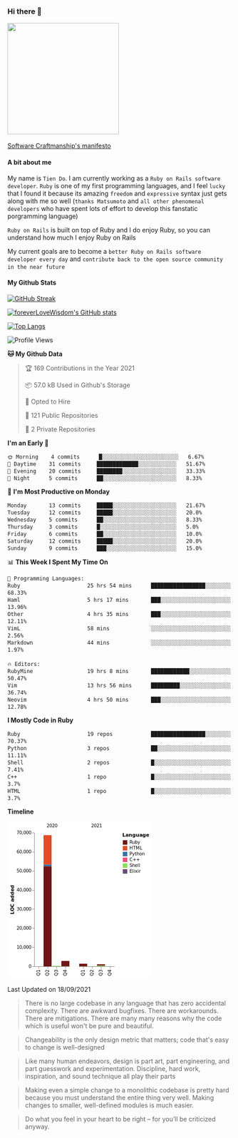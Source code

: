 ### Hi there 👋

<!--
**foreverLoveWisdom/foreverLoveWisdom** is a ✨ _special_ ✨ repository because its `README.md` (this file) appears on your GitHub profile.

Here are some ideas to get you started:

- 🔭 I’m currently working on ...
- 🌱 I’m currently learning ...
- 👯 I’m looking to collaborate on ...
- 🤔 I’m looking for help with ...
- 💬 Ask me about ...
- 📫 How to reach me: ...
- 😄 Pronouns: ...
- ⚡ Fun fact: ...
-->

<img src="https://codecondo.com/wp-content/uploads/2017/09/railslogo.png" width="250" height="250">

[Software Craftmanship's manifesto](http://manifesto.softwarecraftsmanship.org/)

#### A bit about me
My name is `Tien Do`. I am currently working as a `Ruby on Rails software developer`. `Ruby` is one of my first programming languages, and I feel `lucky` that I found it because its amazing `freedom` and `expressive` syntax just gets along with me so well (`thanks Matsumoto` and `all other phenomenal developers` who have spent lots of effort to develop this fanstatic porgramming language)

`Ruby on Rails` is built on top of Ruby and I do enjoy Ruby, so you can understand how much I enjoy Ruby on Rails

My current goals are to become a `better Ruby on Rails software developer every day` and `contribute back to the open source community in the near future`

#### My Github Stats

[![GitHub Streak](https://github-readme-streak-stats.herokuapp.com/?user=foreverLoveWisdom&theme=dracula)](https://git.io/streak-stats)
&nbsp;
&nbsp;

[![foreverLoveWisdom's GitHub stats](https://github-readme-stats.vercel.app/api?username=foreverLoveWisdom&show_icons=true&theme=react&count_private=true)](https://github.com/anuraghazra/github-readme-stats)

[![Top Langs](https://github-readme-stats.vercel.app/api/top-langs/?username=foreverLoveWisdom&show_icons=true&theme=vue-dark)](https://github.com/anuraghazra/github-readme-stats)

<!--START_SECTION:waka-->
![Profile Views](http://img.shields.io/badge/Profile%20Views-2-blue)

**🐱 My Github Data** 

> 🏆 169 Contributions in the Year 2021
 > 
> 📦 57.0 kB Used in Github's Storage 
 > 
> 💼 Opted to Hire
 > 
> 📜 121 Public Repositories 
 > 
> 🔑 2 Private Repositories  
 > 
**I'm an Early 🐤** 

```text
🌞 Morning    4 commits      █░░░░░░░░░░░░░░░░░░░░░░░░   6.67% 
🌆 Daytime    31 commits     █████████████░░░░░░░░░░░░   51.67% 
🌃 Evening    20 commits     ████████░░░░░░░░░░░░░░░░░   33.33% 
🌙 Night      5 commits      ██░░░░░░░░░░░░░░░░░░░░░░░   8.33%

```
📅 **I'm Most Productive on Monday** 

```text
Monday       13 commits     █████░░░░░░░░░░░░░░░░░░░░   21.67% 
Tuesday      12 commits     █████░░░░░░░░░░░░░░░░░░░░   20.0% 
Wednesday    5 commits      ██░░░░░░░░░░░░░░░░░░░░░░░   8.33% 
Thursday     3 commits      █░░░░░░░░░░░░░░░░░░░░░░░░   5.0% 
Friday       6 commits      ██░░░░░░░░░░░░░░░░░░░░░░░   10.0% 
Saturday     12 commits     █████░░░░░░░░░░░░░░░░░░░░   20.0% 
Sunday       9 commits      ███░░░░░░░░░░░░░░░░░░░░░░   15.0%

```


📊 **This Week I Spent My Time On** 

```text
💬 Programming Languages: 
Ruby                     25 hrs 54 mins      █████████████████░░░░░░░░   68.33% 
Haml                     5 hrs 17 mins       ███░░░░░░░░░░░░░░░░░░░░░░   13.96% 
Other                    4 hrs 35 mins       ███░░░░░░░░░░░░░░░░░░░░░░   12.11% 
VimL                     58 mins             ░░░░░░░░░░░░░░░░░░░░░░░░░   2.56% 
Markdown                 44 mins             ░░░░░░░░░░░░░░░░░░░░░░░░░   1.97%

🔥 Editors: 
RubyMine                 19 hrs 8 mins       ████████████░░░░░░░░░░░░░   50.47% 
Vim                      13 hrs 56 mins      █████████░░░░░░░░░░░░░░░░   36.74% 
Neovim                   4 hrs 50 mins       ███░░░░░░░░░░░░░░░░░░░░░░   12.78%

```

**I Mostly Code in Ruby** 

```text
Ruby                     19 repos            █████████████████░░░░░░░░   70.37% 
Python                   3 repos             ██░░░░░░░░░░░░░░░░░░░░░░░   11.11% 
Shell                    2 repos             █░░░░░░░░░░░░░░░░░░░░░░░░   7.41% 
C++                      1 repo              █░░░░░░░░░░░░░░░░░░░░░░░░   3.7% 
HTML                     1 repo              █░░░░░░░░░░░░░░░░░░░░░░░░   3.7%

```


**Timeline**

![Chart not found](https://raw.githubusercontent.com/foreverLoveWisdom/foreverLoveWisdom/main/charts/bar_graph.png) 


 Last Updated on 18/09/2021
<!--END_SECTION:waka-->


> There is no large codebase in any language that has zero accidental complexity. There are awkward bugfixes. There are workarounds. There are mitigations.
> There are many many reasons why the code which is useful won't be pure and beautiful.

> Changeability is the only design metric that matters; code that's easy to change is well-designed

> Like many human endeavors, design is part art, part engineering, and part guesswork and experimentation. Discipline, hard work, inspiration, and sound technique all play their parts

> Mak­ing even a sim­ple change to a mono­lith­ic code­base is pret­ty hard because you must under­stand the entire thing very well. Mak­ing changes to small­er, well-defined mod­ules is much easier.
 
 > Do what you feel in your heart to be right – for you’ll be criticized anyway.
